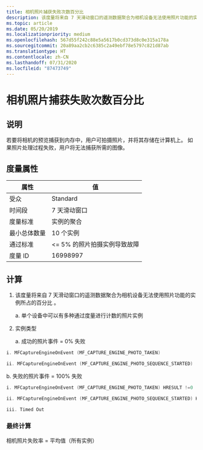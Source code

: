 ```yaml
---
title: 相机照片捕获失败次数百分比
description: 该度量将来自 7 天滑动窗口的遥测数据聚合为相机设备无法使用照片功能的实例所占的百分比
ms.topic: article
ms.date: 05/20/2019
ms.localizationpriority: medium
ms.openlocfilehash: 567d55f242c88e5a5617b0cd373d8c0e315a178a
ms.sourcegitcommit: 20a89aa2cb2c6385c2a49ebf78e5797c821d87ab
ms.translationtype: HT
ms.contentlocale: zh-CN
ms.lasthandoff: 07/31/2020
ms.locfileid: "87473749"
---
```

# <a name="percent-of-camera-photo-capture-failures"></a>相机照片捕获失败次数百分比

## <a name="description"></a>说明

若要将相机的预览捕获到内存中，用户可拍摄照片，并将其存储在计算机上。 如果照片处理过程失败，用户将无法捕获所需的图像。

## <a name="measure-attributes"></a>度量属性

|属性|值|
|----|----|
|受众|Standard|
|时间段|7 天滑动窗口|
|度量标准|实例的聚合|
|最小总体数量|10 个实例|
|通过标准|<= 5% 的照片拍摄实例导致故障|
|度量 ID|16998997|

## <a name="calculation"></a>计算

1. 该度量将来自 7 天滑动窗口的遥测数据聚合为相机设备无法使用照片功能的实例所占的百分比  。

     a. 单个设备中可以有多种通过度量进行计数的照片实例

2. 实例类型

   a. 成功的照片事件 = 0% 失败

```cpp
i. MFCaptureEngineOnEvent (MF_CAPTURE_ENGINE_PHOTO_TAKEN)

ii. MFCaptureEngineOnEvent (MF_CAPTURE_ENGINE_PHOTO_SEQUENCE_STARTED)
```

b. 失败的照片事件 = 100% 失败

```cpp
i. MFCaptureEngineOnEvent (MF_CAPTURE_ENGINE_PHOTO_TAKEN) HRESULT !=0

ii. MFCaptureEngineOnEvent (MF_CAPTURE_ENGINE_PHOTO_SEQUENCE_STARTED) HRESULT !=0

iii. Timed Out
```

### <a name="final-calculation"></a>最终计算

相机照片失败率 = 平均值（所有实例）
